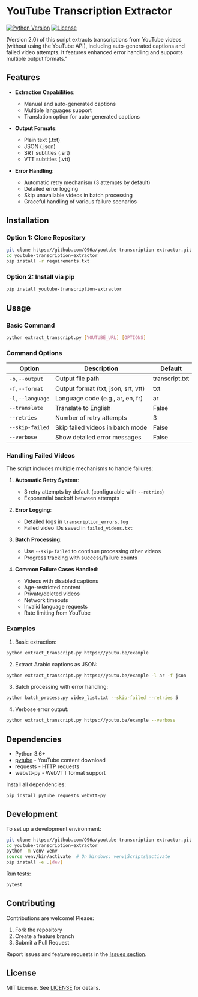 
# YouTube Transcription Extractor

[![Python Version](https://img.shields.io/badge/Python-3.6+-blue.svg)](https://www.python.org/downloads/)
[![License](https://img.shields.io/badge/License-MIT-green.svg)](https://opensource.org/licenses/MIT)

(Version 2.0) of this script extracts transcriptions from YouTube videos (without using the YouTube API), including auto-generated captions and failed video attempts. It features enhanced error handling and supports multiple output formats."

## Features

- **Extraction Capabilities**:
  - Manual and auto-generated captions
  - Multiple languages support
  - Translation option for auto-generated captions

- **Output Formats**:
  - Plain text (.txt)
  - JSON (.json)
  - SRT subtitles (.srt)
  - VTT subtitles (.vtt)

- **Error Handling**:
  - Automatic retry mechanism (3 attempts by default)
  - Detailed error logging
  - Skip unavailable videos in batch processing
  - Graceful handling of various failure scenarios

## Installation

### Option 1: Clone Repository
```bash
git clone https://github.com/O96a/youtube-transcription-extractor.git
cd youtube-transcription-extractor
pip install -r requirements.txt
```

### Option 2: Install via pip
```bash
pip install youtube-transcription-extractor
```

## Usage

### Basic Command
```bash
python extract_transcript.py [YOUTUBE_URL] [OPTIONS]
```

### Command Options

| Option          | Description                          | Default       |
|-----------------|--------------------------------------|---------------|
| `-o`, `--output` | Output file path                     | transcript.txt|
| `-f`, `--format` | Output format (txt, json, srt, vtt) | txt          |
| `-l`, `--language` | Language code (e.g., ar, en, fr)    | ar           |
| `--translate`    | Translate to English                 | False        |
| `--retries`      | Number of retry attempts             | 3            |
| `--skip-failed`  | Skip failed videos in batch mode     | False        |
| `--verbose`      | Show detailed error messages         | False        |

### Handling Failed Videos

The script includes multiple mechanisms to handle failures:

1. **Automatic Retry System**:
   - 3 retry attempts by default (configurable with `--retries`)
   - Exponential backoff between attempts

2. **Error Logging**:
   - Detailed logs in `transcription_errors.log`
   - Failed video IDs saved in `failed_videos.txt`

3. **Batch Processing**:
   - Use `--skip-failed` to continue processing other videos
   - Progress tracking with success/failure counts

4. **Common Failure Cases Handled**:
   - Videos with disabled captions
   - Age-restricted content
   - Private/deleted videos
   - Network timeouts
   - Invalid language requests
   - Rate limiting from YouTube

### Examples

1. Basic extraction:
```bash
python extract_transcript.py https://youtu.be/example
```

2. Extract Arabic captions as JSON:
```bash
python extract_transcript.py https://youtu.be/example -l ar -f json
```

3. Batch processing with error handling:
```bash
python batch_process.py video_list.txt --skip-failed --retries 5
```

4. Verbose error output:
```bash
python extract_transcript.py https://youtu.be/example --verbose
```

## Dependencies

- Python 3.6+
- [pytube](https://pytube.io) - YouTube content download
- requests - HTTP requests
- webvtt-py - WebVTT format support

Install all dependencies:
```bash
pip install pytube requests webvtt-py
```

## Development

To set up a development environment:
```bash
git clone https://github.com/O96a/youtube-transcription-extractor.git
cd youtube-transcription-extractor
python -m venv venv
source venv/bin/activate  # On Windows: venv\Scripts\activate
pip install -e .[dev]
```

Run tests:
```bash
pytest
```

## Contributing

Contributions are welcome! Please:
1. Fork the repository
2. Create a feature branch
3. Submit a Pull Request

Report issues and feature requests in the [Issues section](https://github.com/O96a/youtube-transcription-extractor/issues).

## License

MIT License. See [LICENSE](LICENSE) for details.

